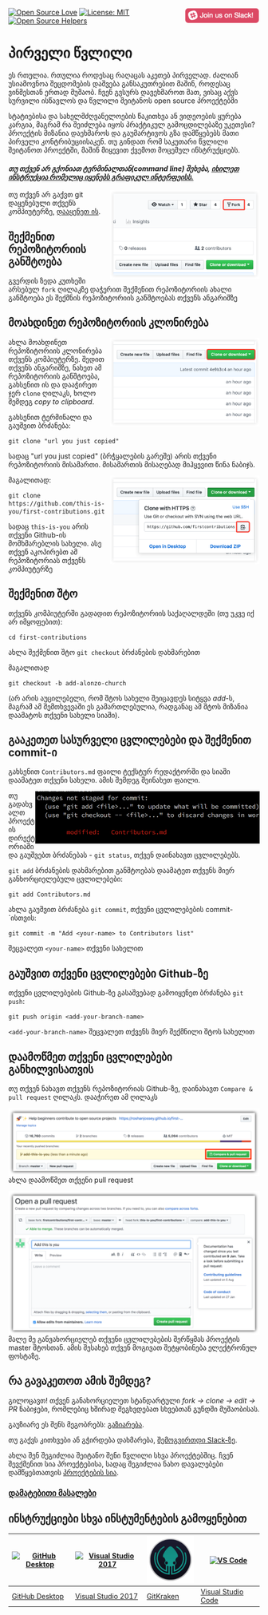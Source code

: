 [![Open Source Love](https://badges.frapsoft.com/os/v1/open-source.svg?v=103)](https://github.com/ellerbrock/open-source-badges/)
[<img align="right" width="150" src="../assets/join-slack-team.png">](https://join.slack.com/t/firstcontributors/shared_invite/enQtMzE1MTYwNzI3ODQ0LTZiMDA2OGI2NTYyNjM1MTFiNTc4YTRhZTg4OWZjMzA0ZWZmY2UxYzVkMzI1ZmVmOWI4ODdkZWQwNTM2NDVmNjY)
[![License: MIT](https://img.shields.io/badge/License-MIT-green.svg)](https://opensource.org/licenses/MIT)
[![Open Source Helpers](https://www.codetriage.com/roshanjossey/first-contributions/badges/users.svg)](https://www.codetriage.com/roshanjossey/first-contributions)

# პირველი წვლილი

ეს რთულია. რთულია როდესაც რაღაცას აკეთებ პირველად. ძალიან უსიამოვნოა შეცდომების დაშვება განსაკუთრებით მაშინ, როდესაც ვინმესთან ერთად მუშაობ. ჩვენ გვსურს დავეხმაროთ მათ, ვისაც აქვს სურვილი ისწავლოს და წვლილი შეიტანოს open source პროექტებში

სტატიებისა და სახელმძღვანელოების წაკითხვა ან ვიდეოების ყურება კარგია, მაგრამ რა შეიძლება იყოს პრაქტიკულ გამოცდილებაზე უკეთესი? პროექტის მიზანია დაეხმაროს და გაუმარტივოს გზა დამწყებებს მათი პირველი კონტრიბუციისაკენ. თუ გინდათ რომ საკუთარი წვლილი შეიტანოთ პროექტში, მაშინ მიყევით ქვემოთ მოცემულ ინსტრუქციებს.

#### *თუ თქვენ არ გქონიათ ტერმინალთან(command line) შეხება, [იხილეთ ინსტრუქცია რომელიც იყენებს გრაფიკულ ინტერფეისს.]( #tutorials-using-other-tools )*

<img align="right" width="300" src="../assets/fork.png" alt="fork this repository" />

თუ თქვენ არ გაქვთ git დაყენებული თქვენს კომპიუტერზე, [დააყენეთ ის]( https://help.github.com/articles/set-up-git/).

## შექმენით რეპოზიტორიის განშტოება

გვერდის ზედა კუთხეში არსებულ `fork` ღილაკზე დაჭერით შექმენით რეპოზიტორიის ახალი განშტოება
ეს შექმნის რეპოზიტორიის განშტოებას თქვენს ანგარიშზე

## მოახდინეთ რეპოზიტორიის კლონირება

<img align="right" width="300" src="assets/clone.png" alt="clone this repository" />

ახლა მოახდინეთ რეპოზიტორიის კლონირება თქვენს კომპიუტერზე. შედით თქვენს ანგარიშზე, ნახეთ ამ რეპოზიტორიის განშტოება, გახსენით ის და დააჭირეთ ჯერ `clone` ღილაკს, ხოლო შემდეგ *copy to clipboard*.

გახსენით ტერმინალი და გაუშვით ბრძანება:

```
git clone "url you just copied"
```
სადაც "url you just copied" (ბრჭყალების გარეშე) არის თქვენი რეპოზიტორიის მისამართი. მისამართის მისაღებად მიჰყევით წინა ნაბიჯს.

<img align="right" width="300" src="assets/copy-to-clipboard.png" alt="copy URL to clipboard" />

მაგალითად:
```
git clone https://github.com/this-is-you/first-contributions.git
```
სადაც `this-is-you` არის თქვენი Github-ის მომხმარებლის სახელი. ასე თქვენ აკოპირებთ ამ რეპოზიტორიას თქვენს კომპიუტერზე

## შექმენით შტო

თქვენს კომპიუტერში გადადით რეპოზიტორიის საქაღალდეში (თუ უკვე იქ არ იმყოფებით):

```
cd first-contributions
```
ახლა შექმენით შტო `git checkout` ბრძანების დახმარებით

მაგალითად
```
git checkout -b add-alonzo-church
```
(არ არის აუცილებელი, რომ შტოს სახელი შეიცავდეს სიტყვა *add*-ს, მაგრამ ამ შემთხვევაში ეს გამართლებულია, რადგანაც ამ შტოს მიზანია დაამატოს თქვენი სახელი სიაში).

## გააკეთეთ სასურველი ცვლილებები და შექმენით commit-ი

გახსენით `Contributors.md` ფაილი ტექსტურ რედაქტორში და სიაში დაამატეთ თქვენი სახელი. ამის შემდეგ შეინახეთ ფაილი.

<img align="right" width="450" src="assets/git-status.png" alt="git status" />


თუ გადახვალთ პროექტის დირექტორიაში და გაუშვებთ ბრძანებას - `git status`, თქვენ დაინახავთ ცვლილებებს.


`git add` ბრძანების დახმარებით განშტოებას დაამატეთ თქვენს მიერ განხორციელებული ცვლილებები:

```
git add Contributors.md
```

ახლა გაუშვით ბრძანება `git commit`, თქვენი ცვლილებების commit-`ისთვის:
```
git commit -m "Add <your-name> to Contributors list"
```
შეცვალეთ `<your-name>` თქვენი სახელით

## გაუშვით თქვენი ცვლილებები Github-ზე

თქვენი ცვლილებების Github-ზე გასაშვებად გამოიყენეთ ბრძანება `git push`:
```
git push origin <add-your-branch-name>
```
`<add-your-branch-name>` შეცვალეთ თქვენს მიერ შექმნილი შტოს სახელით

## დაამოწმეთ თქვენი ცვლილებები განხილვისათვის

თუ თქვენ ნახავთ თქვენს რეპოზიტორიას Github-ზე, დაინახავთ `Compare & pull request` ღილაკს. დააჭირეთ ამ ღილაკს

<img style="float: right;" src="assets/compare-and-pull.png" alt="create a pull request" />

ახლა დაამოწმეთ თქვენი pull request

<img style="float: right;" src="assets/submit-pull-request.png" alt="submit pull request" />

მალე მე განვახორციელებ თქვენი ცვლილებების შერწყმას პროექტის master შტოსთან. ამის შესახებ თქვენ მოგივათ შეტყობინება ელექტრონულ ფოსტაზე.

## რა გავაკეთოთ ამის შემდეგ? 

გილოცავთ! თქვენ განახორციელეთ სტანდარტული _fork -> clone -> edit -> PR_  ნაბიჯები, რომლებიც ხშირად შეგხვდებათ სხვებთან გუნდში მუშაობისას.

გაუზიარე ეს შენს მეგობრებს: [გაზიარება](https://firstcontributions.github.io/#social-share).

თუ გაქვს კითხვები ან გჭირდება დახმარება, [შემოგვირთდი Slack-ზე](https://join.slack.com/t/firstcontributors/shared_invite/enQtMzE1MTYwNzI3ODQ0LTZiMDA2OGI2NTYyNjM1MTFiNTc4YTRhZTg4OWZjMzA0ZWZmY2UxYzVkMzI1ZmVmOWI4ODdkZWQwNTM2NDVmNjY).

ახლა შენ შეგიძლია შეიტანო შენი წვლილი სხვა პროექტებშიც. ჩვენ შევქმენით სია პროექტებისა, სადაც შეგიძლია ნახო დავალებები დამწყებთათვის [პროექტების სია](https://firstcontributions.github.io/#project-list).

### [დამატებითი მასალები](additional-material/git_workflow_scenarios/additional-material.md)

## ინსტრუქციები სხვა ინსტუმენტების გამოყენებით

|<a href="github-desktop-tutorial.md"><img alt="GitHub Desktop" src="https://desktop.github.com/images/desktop-icon.svg" width="100"></a>|<a href="github-windows-vs2017-tutorial.md"><img alt="Visual Studio 2017" src="https://www.visualstudio.com/wp-content/uploads/2017/11/microsoft-visual-studio.svg" width="100"></a>|<a href="gitkraken-tutorial.md"><img alt="GitKraken" src="/assets/gk-icon.png" width="100"></a>|<a href="github-windows-vs-code-tutorial.md"><img alt="VS Code" src="https://upload.wikimedia.org/wikipedia/commons/2/2d/Visual_Studio_Code_1.18_icon.svg" width=100></a>|
|---|---|---|---|
|[GitHub Desktop](github-desktop-tutorial.md)|[Visual Studio 2017](github-windows-vs2017-tutorial.md)|[GitKraken](gitkraken-tutorial.md)|[Visual Studio Code](github-windows-vs-code-tutorial.md)|
